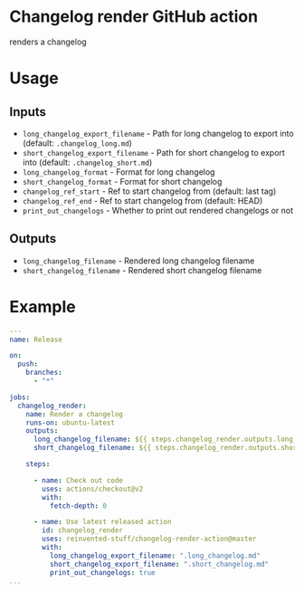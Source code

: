 # Changelog render GitHub action

renders a changelog

# Usage


## Inputs

* `long_changelog_export_filename` - Path for long changelog to export into (default: `.changelog_long.md`)
* `short_changelog_export_filename` - Path for short changelog to export into (default: `.changelog_short.md`)
* `long_changelog_format` - Format for long changelog
* `short_changelog_format` - Format for short changelog
* `changelog_ref_start` - Ref to start changelog from (default: last tag)
* `changelog_ref_end` - Ref to start changelog from (default: HEAD)
* `print_out_changelogs` - Whether to print out rendered changelogs or not

## Outputs

* `long_changelog_filename` - Rendered long changelog filename
* `short_changelog_filename` - Rendered short changelog filename

# Example

```yaml
---
name: Release

on:
  push:
    branches:
      - "*"

jobs:
  changelog_render:
    name: Render a changelog
    runs-on: ubuntu-latest
    outputs:
      long_changelog_filename: ${{ steps.changelog_render.outputs.long_changelog_filename }}
      short_changelog_filename: ${{ steps.changelog_render.outputs.short_changelog_filename }}

    steps:

      - name: Check out code
        uses: actions/checkout@v2
        with:
          fetch-depth: 0

      - name: Use latest released action
        id: changelog_render
        uses: reinvented-stuff/changelog-render-action@master
        with:
          long_changelog_export_filename: ".long_changelog.md"
          short_changelog_export_filename: ".short_changelog.md"
          print_out_changelogs: true
...

```